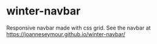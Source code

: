 # winter-navbar
Responsive navbar made with css grid. See the navbar at https://joanneseymour.github.io/winter-navbar/

